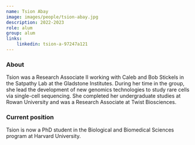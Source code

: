 ```yaml
---
name: Tsion Abay
image: images/people/tsion-abay.jpg
description: 2022-2023
role: alum
group: alum
links:
	linkedin: tsion-a-97247a121
---
```


### About
Tsion was a Research Associate II working with Caleb and Bob Stickels in the Satpathy Lab
at the Gladstone Institutes. During her time in the group, she lead the development of 
new genomics technologies to study rare cells via single-cell sequencing. She completed
her undergraduate studies at Rowan University and was a Research Associate at Twist Biosciences. 


### Current position
Tsion is now a PhD student in the Biological and Biomedical Sciences program at Harvard University. 
